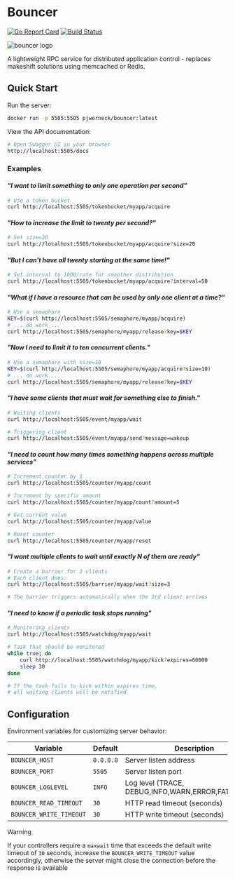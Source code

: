 # Bouncer

[![Go Report Card](https://goreportcard.com/badge/github.com/pjwerneck/bouncer)](https://goreportcard.com/report/github.com/pjwerneck/bouncer)
[![Build Status](https://github.com/pjwerneck/bouncer/actions/workflows/go.yml/badge.svg?branch=master)](https://github.com/pjwerneck/bouncer/actions/workflows/go.yml?branch=master)


![bouncer logo](https://s3.amazonaws.com/www.pedrowerneck.com/images/bouncer-sm.png)


A lightweight RPC service for distributed application control - replaces
makeshift solutions using memcached or Redis.

## Quick Start

Run the server:
```bash
docker run -p 5505:5505 pjwerneck/bouncer:latest
```

View the API documentation:
```bash
# Open Swagger UI in your browser
http://localhost:5505/docs
```

### Examples

#### *"I want to limit something to only one operation per second"*
```bash
# Use a token bucket
curl http://localhost:5505/tokenbucket/myapp/acquire
```

#### *"How to increase the limit to twenty per second?"*
```bash
# Set size=20
curl http://localhost:5505/tokenbucket/myapp/acquire?size=20
```

#### *"But I can't have all twenty starting at the same time!"*
```bash
# Set interval to 1000/rate for smoother distribution
curl http://localhost:5505/tokenbucket/myapp/acquire?interval=50
```

#### *"What if I have a resource that can be used by only one client at a time?"*
```bash
# Use a semaphore
KEY=$(curl http://localhost:5505/semaphore/myapp/acquire)
# ... do work ...
curl http://localhost:5505/semaphore/myapp/release?key=$KEY
```

#### *"Now I need to limit it to ten concurrent clients."*
```bash
# Use a semaphore with size=10
KEY=$(curl http://localhost:5505/semaphore/myapp/acquire?size=10)
# ... do work ...
curl http://localhost:5505/semaphore/myapp/release?key=$KEY
```

#### *"I have some clients that must wait for something else to finish."*
```bash
# Waiting clients
curl http://localhost:5505/event/myapp/wait

# Triggering client
curl http://localhost:5505/event/myapp/send?message=wakeup
```

#### *"I need to count how many times something happens across multiple services"*
```bash
# Increment counter by 1
curl http://localhost:5505/counter/myapp/count

# Increment by specific amount
curl http://localhost:5505/counter/myapp/count?amount=5

# Get current value
curl http://localhost:5505/counter/myapp/value

# Reset counter
curl http://localhost:5505/counter/myapp/reset
```

#### *"I want multiple clients to wait until exactly N of them are ready"*
```bash
# Create a barrier for 3 clients
# Each client does:
curl http://localhost:5505/barrier/myapp/wait?size=3

# The barrier triggers automatically when the 3rd client arrives
```

#### *"I need to know if a periodic task stops running"*
```bash
# Monitoring clients
curl http://localhost:5505/watchdog/myapp/wait

# Task that should be monitored
while true; do
    curl http://localhost:5505/watchdog/myapp/kick?expires=60000
    sleep 30
done

# If the task fails to kick within expires time,
# all waiting clients will be notified
```

## Configuration

Environment variables for customizing server behavior:

| Variable | Default | Description |
|----------|---------|-------------|
| `BOUNCER_HOST` | `0.0.0.0` | Server listen address |
| `BOUNCER_PORT` | `5505` | Server listen port |
| `BOUNCER_LOGLEVEL` | `INFO` | Log level (TRACE, DEBUG,INFO,WARN,ERROR,FATAL,PANIC) |
| `BOUNCER_READ_TIMEOUT` | `30` | HTTP read timeout (seconds) |
| `BOUNCER_WRITE_TIMEOUT` | `30` | HTTP write timeout (seconds) |


> [!WARNING]
> If your controllers require a `maxwait` time that exceeds the
> default write timeout of `30` seconds, increase the `BOUNCER_WRITE_TIMEOUT`
> value accordingly, otherwise the server might close the connection before the
> response is available